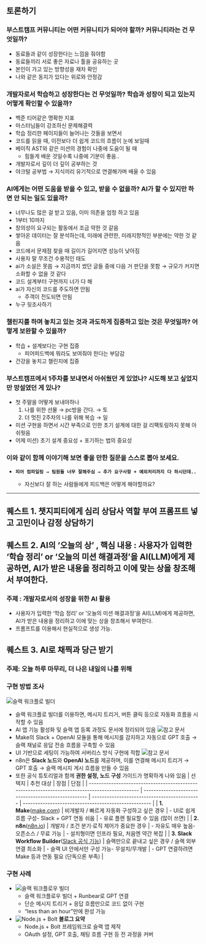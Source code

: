 ## 토론하기

### 부스트캠프 커뮤니티는 어떤 커뮤니티가 되어야 할까? 커뮤니티라는 건 무엇일까?

- 동료들과 같이 성장한다는 느낌을 줘야함
- 동료들끼리 서로 좋은 자료나 툴을 공유하는 곳
- 본인이 가고 있는 방향성을 재차 확인
- 나와 같은 동지가 있다는 위로와 안정감

### 개발자로서 학습하고 성장한다는 건 무엇일까? 학습과 성장이 되고 있는지 어떻게 확인할 수 있을까?

- 백준 티어같은 명확한 지표
- 마스터님들이 강조하신 문제해결력
- 학습 정리한 페이지들이 늘어나는 것들을 보면서
- 코드를 읽을 때, 이전보다 더 쉽게 코드의 흐름이 눈에 보일때
- 베이직 AST와 같은 미션의 경험이 나중에 도움이 될 때
  - 힘들게 배운 것일수록 나중에 기분이 좋음..
- 개발자로서 깊이 더 깊이 공부하는 것
- 야크털 공부법 → 지식끼리 유기적으로 연결해가며 배울 수 있음

### AI에게는 어떤 도움을 받을 수 있고, 받을 수 없을까? AI가 할 수 있지만 하면 안 되는 일도 있을까?

- 너무나도 많은 걸 받고 있음, 이미 의존을 엄청 하고 있음
- 1부터 10까지
- 창의성이 요구되는 활동에서 조금 약한 것 같음
- 쌓아온 데이터는 잘 분석하는데, 미래에 관련한, 미래지향적인 부분에는 약한 것 같음
- 코드에서 문제점 찾을 때 길이가 길어지면 성능이 낮아짐
- 사용자 말 무조건 수용적인 태도
- ai가 소설은 못씀 → 지금까지 썼던 글들 중에 다음 거 판단을 못함 → 규모가 커지면 소화할 수 없을 것 같다
- 코드 설계부터 구현까지 너가 다 해
- ai가 자신의 코드를 주도하면 안됨
  - 주객이 전도되면 안됨
- 누구 뒷조사하기

### 챌린지를 하며 놓치고 있는 것과 과도하게 집중하고 있는 것은 무엇일까? 어떻게 보완할 수 있을까?

- 학습 + 설계보다는 구현 집중
  - 피어피드백에 뭐라도 보여줘야 한다는 부담감
- 건강을 놓치고 챌린지에 집중

### 부스트캠프에서 1주차를 보내면서 아쉬웠던 게 있었나? 시도해 보고 싶었지만 망설였던 게 있나?

- 첫 주말을 어떻게 보내야하나
  1. 나를 위한 선물 → pc방을 간다. → 토
  2. 더 멋진 2주차의 나를 위해 복습 → 일
- 미션 구현을 하면서 시간 부족으로 인한 초기 설계에 대한 걸 리팩토링하지 못해 아쉬웟음
- 어제 미션) 초기 설계 중요성 + 포기하는 법의 중요성

### 이와 같이 함께 이야기해 보면 좋을 만한 질문을 스스로 뽑아 보세요.

- **`피어 컴파일링 → 팀원들 너무 잘해주심 → 추가 요구사항 + 예외처리까지 다 하시던데..`**

  - 자신보다 잘 하는 사람들에게 피드백은 어떻게 해야할까요?

---

## 퀘스트 1. 챗지피티에게 심리 상담사 역할 부여 프롬프트 넣고 고민이나 감정 상담하기

## 퀘스트 2. AI의 ‘오늘의 상’ , 핵심 내용 : 사용자가 입력한 ‘학습 정리’ or ‘오늘의 미션 해결과정’을 AI(LLM)에게 제공하면, AI가 받은 내용을 정리하고 이에 맞는 상을 창조해서 부여한다.

### 주제 : 개발자로서의 성장을 위한 AI 활용

- 사용자가 입력한 ‘학습 정리’ or ‘오늘의 미션 해결과정’을 AI(LLM)에게 제공하면, AI가 받은 내용을 정리하고 이에 맞는 상을 창조해서 부여한다.
- 프롬프트를 이용해서 현실적으로 생성 가능.

## 퀘스트 3. AI로 채찍과 당근 받기

### 주제: 오늘 하루 마무리, 더 나은 내일의 나를 위해

### 구현 방법 조사

![슬랙 워크플로 빌더](https://slack.com/intl/ko-kr/help/articles/360035692513-Slack-%EC%9B%8C%ED%81%AC%ED%94%8C%EB%A1%9C-%EB%B9%8C%EB%8D%94-%EA%B0%80%EC%9D%B4%EB%93%9C?utm_source=chatgpt.com)

- 슬랙 워크플로 빌더를 이용하면, 메시지 트리거, 버튼 클릭 등으로 자동화 흐름을 시작할 수 있음
- AI 앱 기능 활성화 및 슬랙 앱 등록 과정도 문서에 정리되어 있음
  ![참고 문서](https://www.make.com/en/integrations/slack/openai-gpt-3?utm_source=chatgpt.com)
- Make의 Slack + OpenAI 모듈을 통해 메시지를 감지하고 자동으로 GPT 호출 → 슬랙 채널로 응답 전송 흐름을 구축할 수 있음
- UI 기반으로 세팅이 가능하여 서버리스 방식 구현에 적합
  ![참고 문서](https://n8n.io/integrations/openai/and/slack/?utm_source=chatgpt.com)
- n8n은 **Slack 노드**와 **OpenAI 노드**를 제공하며, 이를 연결해 메시지 트리거 → GPT 호출 → 슬랙 메시지 게시 흐름을 만들 수 있음
- 또한 공식 튜토리얼과 함께 **권한 설정, 노드 구성** 가이드가 명확하게 나와 있음
  | 선택지 | 추천 대상 | 장점 | 단점 |
  | ---------------------------------------------------------------------------------------------- | --------------------------------------------------- | -------------------------------------------- | ---------------------------------------------------- |
  | **1. Make**([make.com](https://make.com/)) | 비개발자 / 빠르게 자동화 구성하고 싶은 경우 | - UI로 쉽게 흐름 구성- Slack + GPT 연동 쉬움 | - 유료 플랜 필요할 수 있음 (많이 쓰면) |
  | **2. n8n**([n8n.io](https://n8n.io/)) | 개발자 / 조건 분기·로직 제어가 중요한 경우 | - 자유도 매우 높음- 오픈소스 / 무료 가능 | - 설치형이면 인프라 필요, 처음엔 약간 복잡 |
  | **3. Slack Workflow Builder**([Slack 공식 기능](https://slack.com/help/articles/360035692513)) | 슬랙만으로 끝내고 싶은 경우 / 슬랙 외부 연결 최소화 | - 슬랙 UI 안에서만 구성 가능- 무설치/무개발 | - GPT 연결하려면 Make 등과 연동 필요 (단독으론 부족) |

### 구현 사례

- ![슬랙 워크플로우 빌더](https://www.reddit.com/r/OpenAI/comments/1fdprdj/i_created_a_gptpowered_slack_chatbot_to_onboard/?utm_source=chatgpt.com)
  - 슬랙 워크플로우 빌더 + Runbear로 GPT 연결
  - 단순 메시지 트리거 + 응답 흐름만으로 코드 없이 구현
  - “less than an hour”만에 완성 가능
- ![Node.js + Bolt](https://medium.com/globant/openai-slack-the-perfect-pair-for-smart-assistants-666ca1ad38f)
  **블로그 요약**
  - Node.js + Bolt 프레임워크로 슬랙 앱 제작
  - OAuth 설정, GPT 호출, 채팅 흐름 구현 등 전 과정을 커버
